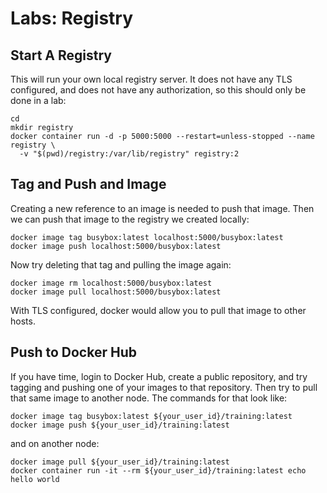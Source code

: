 # Labs: Registry

## Start A Registry

This will run your own local registry server. It does not have any TLS
configured, and does not have any authorization, so this should only
be done in a lab:

```
cd
mkdir registry
docker container run -d -p 5000:5000 --restart=unless-stopped --name registry \
  -v "$(pwd)/registry:/var/lib/registry" registry:2
```

## Tag and Push and Image

Creating a new reference to an image is needed to push that image. Then we can
push that image to the registry we created locally:

```
docker image tag busybox:latest localhost:5000/busybox:latest
docker image push localhost:5000/busybox:latest
```

Now try deleting that tag and pulling the image again:

```
docker image rm localhost:5000/busybox:latest
docker image pull localhost:5000/busybox:latest
```

With TLS configured, docker would allow you to pull that image to other hosts.

## Push to Docker Hub

If you have time, login to Docker Hub, create a public repository, and try
tagging and pushing one of your images to that repository. Then try to
pull that same image to another node. The commands for that look like:

```
docker image tag busybox:latest ${your_user_id}/training:latest
docker image push ${your_user_id}/training:latest
```

and on another node:

```
docker image pull ${your_user_id}/training:latest
docker container run -it --rm ${your_user_id}/training:latest echo hello world
```

